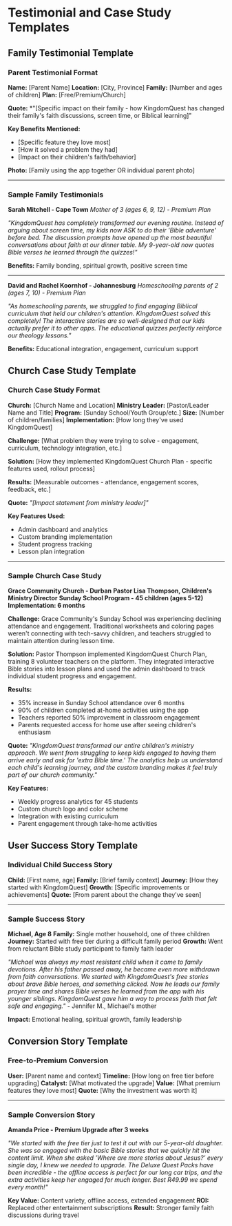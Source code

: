 # Testimonial and Case Study Templates

## Family Testimonial Template

### Parent Testimonial Format
**Name:** [Parent Name]
**Location:** [City, Province]
**Family:** [Number and ages of children]
**Plan:** [Free/Premium/Church]

**Quote:** 
*"[Specific impact on their family - how KingdomQuest has changed their family's faith discussions, screen time, or Biblical learning]"

**Key Benefits Mentioned:**
- [Specific feature they love most]
- [How it solved a problem they had]
- [Impact on their children's faith/behavior]

**Photo:** [Family using the app together OR individual parent photo]

---

### Sample Family Testimonials

**Sarah Mitchell - Cape Town**
*Mother of 3 (ages 6, 9, 12) - Premium Plan*

*"KingdomQuest has completely transformed our evening routine. Instead of arguing about screen time, my kids now ASK to do their 'Bible adventure' before bed. The discussion prompts have opened up the most beautiful conversations about faith at our dinner table. My 9-year-old now quotes Bible verses he learned through the quizzes!"*

**Benefits:** Family bonding, spiritual growth, positive screen time

---

**David and Rachel Koornhof - Johannesburg**
*Homeschooling parents of 2 (ages 7, 10) - Premium Plan*

*"As homeschooling parents, we struggled to find engaging Biblical curriculum that held our children's attention. KingdomQuest solved this completely! The interactive stories are so well-designed that our kids actually prefer it to other apps. The educational quizzes perfectly reinforce our theology lessons."*

**Benefits:** Educational integration, engagement, curriculum support

## Church Case Study Template

### Church Case Study Format
**Church:** [Church Name and Location]
**Ministry Leader:** [Pastor/Leader Name and Title]
**Program:** [Sunday School/Youth Group/etc.]
**Size:** [Number of children/families]
**Implementation:** [How long they've used KingdomQuest]

**Challenge:**
[What problem they were trying to solve - engagement, curriculum, technology integration, etc.]

**Solution:**
[How they implemented KingdomQuest Church Plan - specific features used, rollout process]

**Results:**
[Measurable outcomes - attendance, engagement scores, feedback, etc.]

**Quote:**
*"[Impact statement from ministry leader]"*

**Key Features Used:**
- Admin dashboard and analytics
- Custom branding implementation  
- Student progress tracking
- Lesson plan integration

---

### Sample Church Case Study

**Grace Community Church - Durban**
**Pastor Lisa Thompson, Children's Ministry Director**
**Sunday School Program - 45 children (ages 5-12)**
**Implementation: 6 months**

**Challenge:**
Grace Community's Sunday School was experiencing declining attendance and engagement. Traditional worksheets and coloring pages weren't connecting with tech-savvy children, and teachers struggled to maintain attention during lesson time.

**Solution:**
Pastor Thompson implemented KingdomQuest Church Plan, training 8 volunteer teachers on the platform. They integrated interactive Bible stories into lesson plans and used the admin dashboard to track individual student progress and engagement.

**Results:**
- 35% increase in Sunday School attendance over 6 months
- 90% of children completed at-home activities using the app
- Teachers reported 50% improvement in classroom engagement
- Parents requested access for home use after seeing children's enthusiasm

**Quote:**
*"KingdomQuest transformed our entire children's ministry approach. We went from struggling to keep kids engaged to having them arrive early and ask for 'extra Bible time.' The analytics help us understand each child's learning journey, and the custom branding makes it feel truly part of our church community."*

**Key Features:**
- Weekly progress analytics for 45 students
- Custom church logo and color scheme
- Integration with existing curriculum
- Parent engagement through take-home activities

## User Success Story Template

### Individual Child Success Story
**Child:** [First name, age]
**Family:** [Brief family context]
**Journey:** [How they started with KingdomQuest]
**Growth:** [Specific improvements or achievements]
**Quote:** [From parent about the change they've seen]

---

### Sample Success Story

**Michael, Age 8**
**Family:** Single mother household, one of three children
**Journey:** Started with free tier during a difficult family period
**Growth:** Went from reluctant Bible study participant to family faith leader

*"Michael was always my most resistant child when it came to family devotions. After his father passed away, he became even more withdrawn from faith conversations. We started with KingdomQuest's free stories about brave Bible heroes, and something clicked. Now he leads our family prayer time and shares Bible verses he learned from the app with his younger siblings. KingdomQuest gave him a way to process faith that felt safe and engaging."* - Jennifer M., Michael's mother

**Impact:** Emotional healing, spiritual growth, family leadership

## Conversion Story Template

### Free-to-Premium Conversion
**User:** [Parent name and context]
**Timeline:** [How long on free tier before upgrading]
**Catalyst:** [What motivated the upgrade]
**Value:** [What premium features they love most]
**Quote:** [Why the investment was worth it]

---

### Sample Conversion Story

**Amanda Price - Premium Upgrade after 3 weeks**

*"We started with the free tier just to test it out with our 5-year-old daughter. She was so engaged with the basic Bible stories that we quickly hit the content limit. When she asked 'Where are more stories about Jesus?' every single day, I knew we needed to upgrade. The Deluxe Quest Packs have been incredible - the offline access is perfect for our long car trips, and the extra activities keep her engaged for much longer. Best R49.99 we spend every month!"*

**Key Value:** Content variety, offline access, extended engagement
**ROI:** Replaced other entertainment subscriptions
**Result:** Stronger family faith discussions during travel